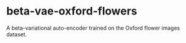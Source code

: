 # beta-vae-oxford-flowers
A beta-variational auto-encoder trained on the Oxford flower images dataset.
